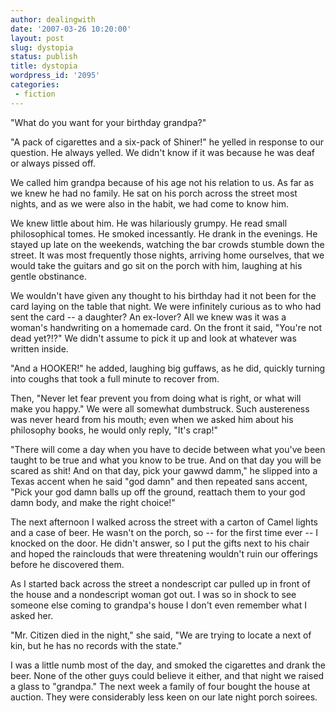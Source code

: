 ```yaml
---
author: dealingwith
date: '2007-03-26 10:20:00'
layout: post
slug: dystopia
status: publish
title: dystopia
wordpress_id: '2095'
categories:
 - fiction
---
```


"What do you want for your birthday grandpa?"

"A pack of cigarettes and a six-pack of Shiner!" he yelled in response to our
question. He always yelled. We didn't know if it was because he was deaf or
always pissed off.

We called him grandpa because of his age not his relation to us. As far as we
knew he had no family. He sat on his porch across the street most nights, and
as we were also in the habit, we had come to know him.

We knew little about him. He was hilariously grumpy. He read small
philosophical tomes. He smoked incessantly. He drank in the evenings. He
stayed up late on the weekends, watching the bar crowds stumble down the
street. It was most frequently those nights, arriving home ourselves, that we
would take the guitars and go sit on the porch with him, laughing at his
gentle obstinance.

We wouldn't have given any thought to his birthday had it not been for the
card laying on the table that night. We were infinitely curious as to who had
sent the card -- a daughter? An ex-lover? All we knew was it was a woman's
handwriting on a homemade card. On the front it said, "You're not dead yet?!?"
We didn't assume to pick it up and look at whatever was written inside.

"And a HOOKER!" he added, laughing big guffaws, as he did, quickly turning
into coughs that took a full minute to recover from.

Then, "Never let fear prevent you from doing what is right, or what will make
you happy." We were all somewhat dumbstruck. Such austereness was never heard
from his mouth; even when we asked him about his philosophy books, he would
only reply, "It's crap!"

"There will come a day when you have to decide between what you've been taught
to be true and what you know to be true. And on that day you will be scared as
shit! And on that day, pick your gawwd damm," he slipped into a Texas accent
when he said "god damn" and then repeated sans accent, "Pick your god damn
balls up off the ground, reattach them to your god damn body, and make the
right choice!"

The next afternoon I walked across the street with a carton of Camel lights
and a case of beer. He wasn't on the porch, so -- for the first time ever -- I
knocked on the door. He didn't answer, so I put the gifts next to his chair
and hoped the rainclouds that were threatening wouldn't ruin our offerings
before he discovered them.

As I started back across the street a nondescript car pulled up in front of
the house and a nondescript woman got out. I was so in shock to see someone
else coming to grandpa's house I don't even remember what I asked her.

"Mr. Citizen died in the night," she said, "We are trying to locate a next of
kin, but he has no records with the state."

I was a little numb most of the day, and smoked the cigarettes and drank the
beer. None of the other guys could believe it either, and that night we raised
a glass to "grandpa." The next week a family of four bought the house at
auction. They were considerably less keen on our late night porch soirees.

